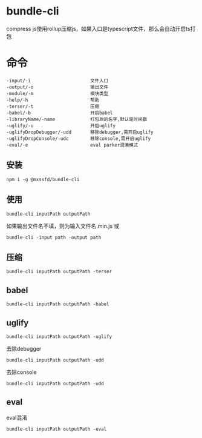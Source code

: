 # bundle-cli
compress js使用rollup压缩js，如果入口是typescript文件，那么会自动开启ts打包
# 命令
```shell
-input/-i                      文件入口
-output/-o                     输出文件
-module/-m                     模块类型
-help/-h                       帮助
-terser/-t                     压缩
-babel/-b                      开启babel
-libraryName/-name             打包后的名字,默认是时间戳
-uglify/-u                     开启uglify
-uglifyDropDebugger/-udd       移除debugger,需开启uglify
-uglifyDropConsole/-udc        移除console,需开启uglify
-eval/-e                       eval parker混淆模式
```
## 安装
```shell
npm i -g @mxssfd/bundle-cli
```
## 使用
```shell
bundle-cli inputPath outputPath
```
如果输出文件名不填，则为输入文件名.min.js
或
```shell
bundle-cli -input path -output path
```
## 压缩
```shell
bundle-cli inputPath outputPath -terser
```
## babel
```shell
bundle-cli inputPath outputPath -babel
```
## uglify
```shell
bundle-cli inputPath outputPath -uglify
```
去除debugger
```shell
bundle-cli inputPath outputPath -udd
```
去除console
```shell
bundle-cli inputPath outputPath -udd
```
## eval
eval混淆
```shell
bundle-cli inputPath outputPath -eval
```